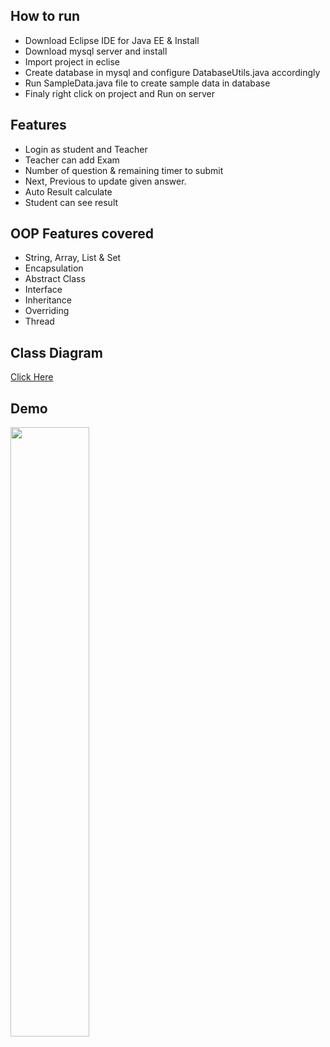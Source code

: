 ## How to run
  - Download Eclipse IDE for Java EE & Install
  - Download mysql server and install
  - Import project in eclise
  - Create database in mysql and configure DatabaseUtils.java accordingly
  - Run SampleData.java file to create sample data in database
  - Finaly right click on project and Run on server

## Features
  - Login as student and Teacher
  - Teacher can add Exam
  - Number of question & remaining timer to submit
  - Next, Previous to update given answer.
  - Auto Result calculate
  - Student can see result

## OOP Features covered
  - String, Array, List & Set
  - Encapsulation
  - Abstract Class
  - Interface
  - Inheritance 
  - Overriding
  - Thread

## Class Diagram

[Click Here](ClassDiagram.pdf)
 
## Demo

[<img src="https://img.youtube.com/vi/sIwLoQw0CJ0/maxresdefault.jpg" width="50%">](https://youtu.be/sIwLoQw0CJ0)
